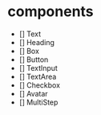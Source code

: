 # components

- [] Text
- [] Heading
- [] Box
- [] Button
- [] TextInput
- [] TextArea
- [] Checkbox
- [] Avatar
- [] MultiStep